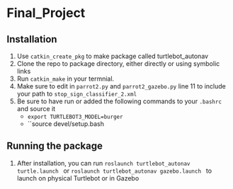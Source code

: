 # Final_Project
## Installation
1. Use ``catkin_create_pkg`` to make package called turtlebot_autonav
2. Clone the repo to package directory, either directly or using symbolic links
3. Run ``catkin_make`` in your termnial.
4. Make sure to edit in ``parrot2.py`` and ``parrot2_gazebo.py`` line 11 to include your path to ``stop_sign_classifier_2.xml ``
5. Be sure to have run or added the following commands to your ``.bashrc`` and source it
   * ``export TURTLEBOT3_MODEL=burger``
   *  ``source devel/setup.bash
## Running the package
1. After installation, you can run ``roslaunch turtlebot_autonav turtle.launch `` or ``roslaunch turtlebot_autonav gazebo.launch `` to launch on physical Turtlebot or in Gazebo
